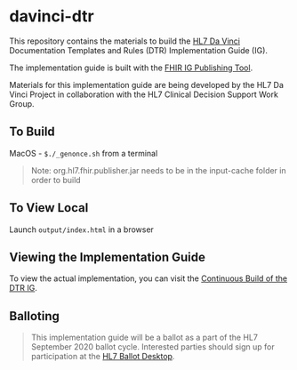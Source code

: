 # davinci-dtr
This repository contains the materials to build the [HL7 Da Vinci](http://www.hl7.org/about/davinci/) Documentation Templates and Rules (DTR) Implementation Guide (IG).

The implementation guide is built with the [FHIR IG Publishing Tool](http://wiki.hl7.org/index.php?title=FHIR_IG_Publishing_tool).

Materials for this implementation guide are being developed by the HL7 Da Vinci Project in collaboration with the HL7 Clinical Decision Support Work Group.

## To Build
MacOS - `$./_genonce.sh` from a terminal
>Note: org.hl7.fhir.publisher.jar needs to be in the input-cache folder in order to build

## To View Local
Launch `output/index.html` in a browser

## Viewing the Implementation Guide
To view the actual implementation, you can visit the [Continuous Build of the DTR IG](http://build.fhir.org/ig/HL7/davinci-dtr/index.html).

## Balloting
>This implementation guide will be a ballot as a part of the HL7 September 2020 ballot cycle. Interested parties should sign up for participation at the [HL7 Ballot Desktop](http://www.hl7.org/ctl.cfm?action=ballots.home).

